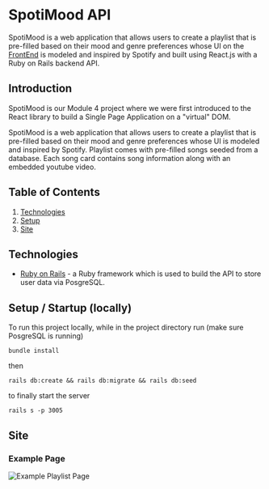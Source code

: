 # SpotiMood API
SpotiMood is a web application that allows users to create a playlist that is pre-filled based on their mood and genre preferences whose UI on the [FrontEnd](https://github.com/cStruong/spotimood_front) is modeled and inspired by Spotify and built using React.js with a Ruby on Rails backend API.

## Introduction
SpotiMood is our Module 4 project where we were first introduced to the React library to build a Single Page Application on a  "virtual" DOM. 

SpotiMood is a web application that allows users to create a playlist that is pre-filled based on their mood and genre preferences whose UI is modeled and inspired by Spotify. Playlist comes with pre-filled songs seeded from a database. Each song card contains song information along with an embedded youtube video.

## Table of Contents
1. [Technologies](#technologies)
2. [Setup](#setup)
3. [Site](#site)

## Technologies<a name="technologies"></a>
* [Ruby on Rails](https://rubyonrails.org/) - a Ruby framework which is used to build the API to store user data via PosgreSQL.

## Setup / Startup (locally) <a name="setup"></a>
To run this project locally, while in the project directory run (make sure PosgreSQL is running)
```
bundle install
```
then
```
rails db:create && rails db:migrate && rails db:seed
```
to finally start the server
 ```
rails s -p 3005
```

## Site <a name="site"></a>
### Example Page

![Example Playlist Page](./src/assets/spotimoodscreenshot.png)
